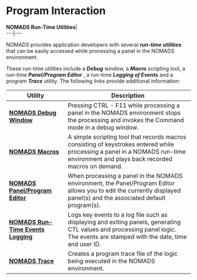# Program Interaction

**NOMADS Run-Time Utilities**|   
---|---  
  
NOMADS provides application developers with several **_run-time utilities_** that can be easily accessed while processing a panel in the NOMADS environment.

These run-time utilities include a **_Debug_** window, a **_Macro_** scripting tool, a run-time **_Panel/Program Editor_** , a run-time **_Logging of Events_** and a program **_Trace_** utility. The following links provide additional information:

**Utility** |  **Description**  
---|---  
**[NOMADS Debug Window](NOMADS%20Debug.md)** |  Pressing CTRL - F11 while processing a panel in the NOMADS environment stops the processing and invokes the Command mode in a debug window.  
**[NOMADS Macros](Nomads%20Macros.md)** |  A simple scripting tool that records macros consisting of keystrokes entered while processing a panel in a NOMADS run-time environment and plays back recorded macros on demand.  
**[NOMADS Panel/Program Editor](Nomads%20Panel_Program%20Editor.md)** |  When processing a panel in the NOMADS environment, the Panel/Program Editor allows you to edit the currently displayed panel(s) and the associated default program(s).  
**[NOMADS Run-Time Events Logging](Nomads%20Run-Time%20Logging.md)** |  Logs key events to a log file such as displaying and exiting panels, generating CTL values and processing panel logic. The events are stamped with the date, time and user ID.  
**[NOMADS Trace](NOMADS%20Trace.md)** |  Creates a program trace file of the logic being executed in the NOMADS environment.
